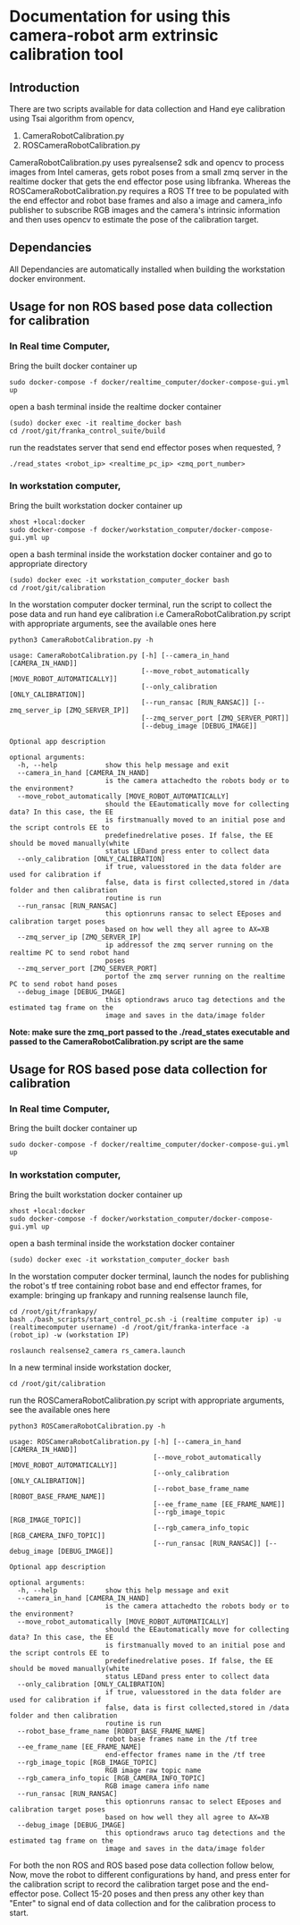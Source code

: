 # Documentation for using this camera-robot arm extrinsic calibration tool 

## Introduction
There are two scripts available for data collection and Hand eye calibration using Tsai algorithm from opencv, 
1. CameraRobotCalibration.py
2. ROSCameraRobotCalibration.py

CameraRobotCalibration.py uses pyrealsense2 sdk and opencv to process images from Intel cameras, gets robot poses from a small zmq server in the realtime docker that gets the end effector pose using libfranka. Whereas the ROSCameraRobotCalibration.py requires a ROS Tf tree to be populated with the end effector and robot base frames and also a image and camera_info publisher to subscribe RGB images and the camera's intrinsic information and then uses opencv to estimate the pose of the calibration target.  
## Dependancies
All Dependancies are automatically installed when building the workstation docker environment.

## Usage for non ROS based pose data collection for calibration 
### In Real time Computer,
Bring the built docker container up 
```
sudo docker-compose -f docker/realtime_computer/docker-compose-gui.yml up 
```
open a bash terminal inside the realtime docker container 
```
(sudo) docker exec -it realtime_docker bash
cd /root/git/franka_control_suite/build 
```
run the readstates server that send end effector poses when requested, ?
```
./read_states <robot_ip> <realtime_pc_ip> <zmq_port_number>
```
### In workstation computer,
Bring the built workstation docker container up 
```
xhost +local:docker 
sudo docker-compose -f docker/workstation_computer/docker-compose-gui.yml up 
```
open a bash terminal inside the workstation docker container and go to appropriate directory
```
(sudo) docker exec -it workstation_computer_docker bash
cd /root/git/calibration 
```
In the worstation computer docker terminal, run the script to collect the pose data and run hand eye calibration i.e CameraRobotCalibration.py script with appropriate arguments, see the available ones here
```
python3 CameraRobotCalibration.py -h

usage: CameraRobotCalibration.py [-h] [--camera_in_hand [CAMERA_IN_HAND]]
                                 [--move_robot_automatically [MOVE_ROBOT_AUTOMATICALLY]]
                                 [--only_calibration [ONLY_CALIBRATION]]
                                 [--run_ransac [RUN_RANSAC]] [--zmq_server_ip [ZMQ_SERVER_IP]]
                                 [--zmq_server_port [ZMQ_SERVER_PORT]]
                                 [--debug_image [DEBUG_IMAGE]]

Optional app description

optional arguments:
  -h, --help            show this help message and exit
  --camera_in_hand [CAMERA_IN_HAND]
                        is the camera attachedto the robots body or to the environment?
  --move_robot_automatically [MOVE_ROBOT_AUTOMATICALLY]
                        should the EEautomatically move for collecting data? In this case, the EE
                        is firstmanually moved to an initial pose and the script controls EE to
                        predefinedrelative poses. If false, the EE should be moved manually(white
                        status LEDand press enter to collect data
  --only_calibration [ONLY_CALIBRATION]
                        if true, valuesstored in the data folder are used for calibration if
                        false, data is first collected,stored in /data folder and then calibration
                        routine is run
  --run_ransac [RUN_RANSAC]
                        this optionruns ransac to select EEposes and calibration target poses
                        based on how well they all agree to AX=XB
  --zmq_server_ip [ZMQ_SERVER_IP]
                        ip addressof the zmq server running on the realtime PC to send robot hand
                        poses
  --zmq_server_port [ZMQ_SERVER_PORT]
                        portof the zmq server running on the realtime PC to send robot hand poses
  --debug_image [DEBUG_IMAGE]
                        this optiondraws aruco tag detections and the estimated tag frame on the
                        image and saves in the data/image folder

```
**Note: make sure the zmq_port passed to the ./read_states executable and passed to the CameraRobotCalibration.py script are the same**

## Usage for ROS based pose data collection for calibration 
### In Real time Computer,
Bring the built docker container up 
```
sudo docker-compose -f docker/realtime_computer/docker-compose-gui.yml up 
```
### In workstation computer,
Bring the built workstation docker container up 
```
xhost +local:docker 
sudo docker-compose -f docker/workstation_computer/docker-compose-gui.yml up 
```
open a bash terminal inside the workstation docker container 
```
(sudo) docker exec -it workstation_computer_docker bash
```
In the worstation computer docker terminal, launch the nodes for publishing the robot's tf tree containing robot base and end effector frames, for example: bringing up frankapy 
and running realsense launch file, 
```
cd /root/git/frankapy/
bash ./bash_scripts/start_control_pc.sh -i (realtime computer ip) -u (realtimecomputer username) -d /root/git/franka-interface -a (robot_ip) -w (workstation IP)

roslaunch realsense2_camera rs_camera.launch
```

In a new terminal inside workstation docker, 
```
cd /root/git/calibration 
```
run the ROSCameraRobotCalibration.py script with appropriate arguments, see the available ones here
```
python3 ROSCameraRobotCalibration.py -h 

usage: ROSCameraRobotCalibration.py [-h] [--camera_in_hand [CAMERA_IN_HAND]]
                                    [--move_robot_automatically [MOVE_ROBOT_AUTOMATICALLY]]
                                    [--only_calibration [ONLY_CALIBRATION]]
                                    [--robot_base_frame_name [ROBOT_BASE_FRAME_NAME]]
                                    [--ee_frame_name [EE_FRAME_NAME]]
                                    [--rgb_image_topic [RGB_IMAGE_TOPIC]]
                                    [--rgb_camera_info_topic [RGB_CAMERA_INFO_TOPIC]]
                                    [--run_ransac [RUN_RANSAC]] [--debug_image [DEBUG_IMAGE]]

Optional app description

optional arguments:
  -h, --help            show this help message and exit
  --camera_in_hand [CAMERA_IN_HAND]
                        is the camera attachedto the robots body or to the environment?
  --move_robot_automatically [MOVE_ROBOT_AUTOMATICALLY]
                        should the EEautomatically move for collecting data? In this case, the EE
                        is firstmanually moved to an initial pose and the script controls EE to
                        predefinedrelative poses. If false, the EE should be moved manually(white
                        status LEDand press enter to collect data
  --only_calibration [ONLY_CALIBRATION]
                        if true, valuesstored in the data folder are used for calibration if
                        false, data is first collected,stored in /data folder and then calibration
                        routine is run
  --robot_base_frame_name [ROBOT_BASE_FRAME_NAME]
                        robot base frames name in the /tf tree
  --ee_frame_name [EE_FRAME_NAME]
                        end-effector frames name in the /tf tree
  --rgb_image_topic [RGB_IMAGE_TOPIC]
                        RGB image raw topic name
  --rgb_camera_info_topic [RGB_CAMERA_INFO_TOPIC]
                        RGB image camera info name
  --run_ransac [RUN_RANSAC]
                        this optionruns ransac to select EEposes and calibration target poses
                        based on how well they all agree to AX=XB
  --debug_image [DEBUG_IMAGE]
                        this optiondraws aruco tag detections and the estimated tag frame on the
                        image and saves in the data/image folder
```



For both the non ROS and ROS based pose data collection follow below, 
Now, move the robot to different configurations by hand, and press enter for the calibration script to record the calibration target pose and the end-effector pose. Collect 15-20 poses and then press any other key than "Enter" to signal end of data collection and for the calibration process to start. 

